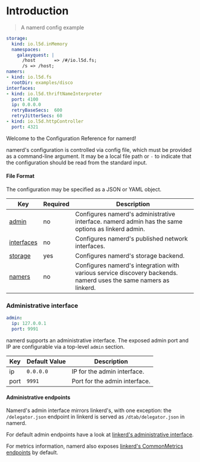 # Introduction

> A namerd config example

```yaml
storage:
  kind: io.l5d.inMemory
  namespaces:
    galaxyquest: |
      /host       => /#/io.l5d.fs;
      /s => /host;
namers:
- kind: io.l5d.fs
  rootDir: examples/disco
interfaces:
- kind: io.l5d.thriftNameInterpreter
  port: 4100
  ip: 0.0.0.0
  retryBaseSecs:  600
  retryJitterSecs: 60
- kind: io.l5d.httpController
  port: 4321
```

Welcome to the Configuration Reference for namerd!

namerd's configuration is controlled via config file, which must be provided
as a command-line argument. It may be a local file path or `-` to
indicate that the configuration should be read from the standard input.

#### File Format

The configuration may be specified as a JSON or YAML object.

Key | Required | Description
--- | -------- | -----------
[admin](#administrative-interface) | no | Configures namerd's administrative interface. namerd admin has the same options as linkerd admin.
[interfaces](#interfaces) | no | Configures namerd's published network interfaces.
[storage](#storage) | yes | Configures namerd's storage backend.
[namers](https://linkerd.io/config/head/linkerd#namers) | no | Configures namerd's integration with various service discovery backends. namerd uses the same namers as linkerd.

### Administrative interface

```yaml
admin:
  ip: 127.0.0.1
  port: 9991
```

namerd supports an administrative interface. The exposed admin port and
IP are configurable via a top-level `admin` section.

Key | Default Value | Description
--- | ------------- | -----------
ip | `0.0.0.0` | IP for the admin interface.
port | `9991` | Port for the admin interface.

#### Administrative endpoints

Namerd's admin interface mirrors linkerd's, with one exception: the
`/delegator.json` endpoint in linkerd is served as `/dtab/delegator.json` in
namerd.

For default admin endpoints have a look at
[linkerd's administrative interface](https://linkerd.io/config/head/linkerd/index.html#administrative-interface).

For metrics information, namerd also exposes
[linkerd's CommonMetrics endpoints](https://linkerd.io/config/head/linkerd/index.html#commonmetrics)
by default.
